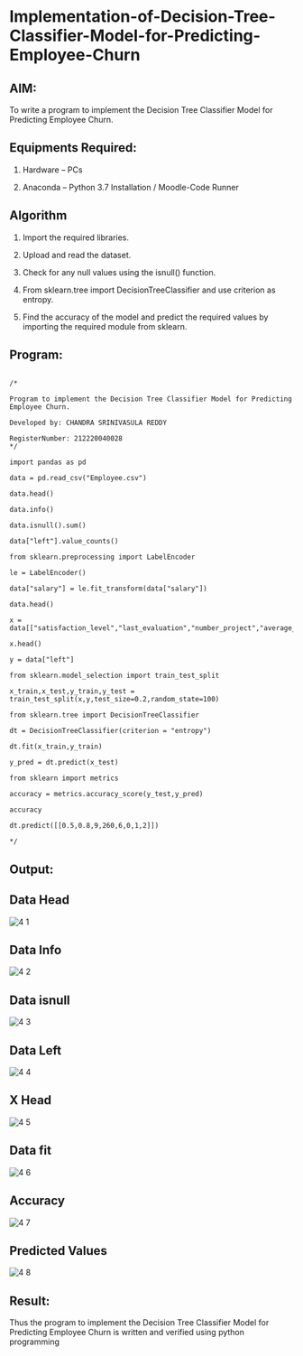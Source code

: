 # Implementation-of-Decision-Tree-Classifier-Model-for-Predicting-Employee-Churn

## AIM:

To write a program to implement the Decision Tree Classifier Model for Predicting Employee Churn.

## Equipments Required:

1. Hardware – PCs

2. Anaconda – Python 3.7 Installation / Moodle-Code Runner

## Algorithm

1. Import the required libraries.

2. Upload and read the dataset.

3. Check for any null values using the isnull() function.

4. From sklearn.tree import DecisionTreeClassifier and use criterion as entropy.

5. Find the accuracy of the model and predict the required values by importing the required module from sklearn.

## Program:

```

/*

Program to implement the Decision Tree Classifier Model for Predicting Employee Churn.

Developed by: CHANDRA SRINIVASULA REDDY 

RegisterNumber: 212220040028
*/

import pandas as pd

data = pd.read_csv("Employee.csv")

data.head()

data.info()

data.isnull().sum()

data["left"].value_counts()

from sklearn.preprocessing import LabelEncoder

le = LabelEncoder()

data["salary"] = le.fit_transform(data["salary"])

data.head()

x = data[["satisfaction_level","last_evaluation","number_project","average_montly_hours","time_spend_company","Work_accident","promotion_last_5years","salary"]]

x.head()

y = data["left"]

from sklearn.model_selection import train_test_split

x_train,x_test,y_train,y_test = train_test_split(x,y,test_size=0.2,random_state=100)

from sklearn.tree import DecisionTreeClassifier

dt = DecisionTreeClassifier(criterion = "entropy")

dt.fit(x_train,y_train)

y_pred = dt.predict(x_test)

from sklearn import metrics

accuracy = metrics.accuracy_score(y_test,y_pred)

accuracy

dt.predict([[0.5,0.8,9,260,6,0,1,2]])

*/

```

## Output:

## Data Head

![4 1](https://user-images.githubusercontent.com/103240414/174469667-3559d1f2-5784-4f98-9650-fdff613a7fea.png)

## Data Info

![4 2](https://user-images.githubusercontent.com/103240414/174469682-5ac4d2a9-70b5-442e-beeb-5b1a7dc299fb.png)

## Data isnull

![4 3](https://user-images.githubusercontent.com/103240414/174469835-87ebdf4d-9601-4d63-962f-667c0a3cd932.png)

## Data Left

![4 4](https://user-images.githubusercontent.com/103240414/174469741-82d820d2-1df0-4a5c-a473-422ee49ba735.png)

## X Head

![4 5](https://user-images.githubusercontent.com/103240414/174469761-77eea9d3-db62-428a-b2fb-720e19804fe9.png)

## Data fit

![4 6](https://user-images.githubusercontent.com/103240414/174469771-5bde43f2-656e-4bba-bf08-f883d7fc5da4.png)

## Accuracy

![4 7](https://user-images.githubusercontent.com/103240414/174469785-7cfb5ead-5d82-466d-a443-ec2333198826.png)

## Predicted Values

![4 8](https://user-images.githubusercontent.com/103240414/174469800-c7fdd477-fa3a-45ba-b529-ca9675a56abe.png)

## Result:

Thus the program to implement the  Decision Tree Classifier Model for Predicting Employee Churn is written and verified using python programming

 
